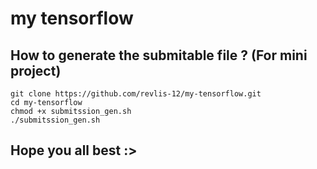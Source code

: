 # my tensorflow

## How to generate the submitable file ? (For mini project)
```
git clone https://github.com/revlis-12/my-tensorflow.git
cd my-tensorflow
chmod +x submitssion_gen.sh
./submitssion_gen.sh
```

## Hope you all best :>
